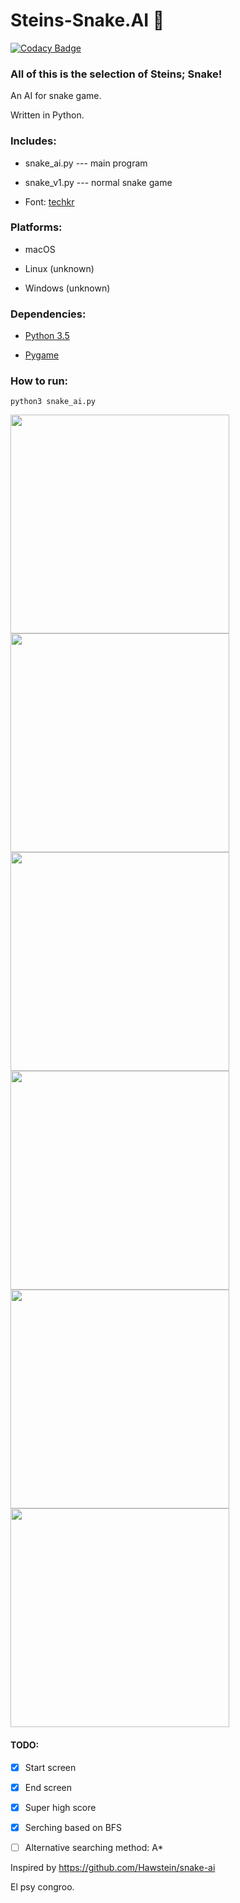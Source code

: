 # Steins-Snake.AI 🐍

[![Codacy Badge](https://api.codacy.com/project/badge/Grade/e2114955c9064c0daf2ea2a153f09cdc)](https://www.codacy.com/app/oblivion1221/Steins-Snake.AI?utm_source=github.com&utm_medium=referral&utm_content=Oblivion1221/Steins-Snake.AI&utm_campaign=badger)

### All of this is the selection of Steins; Snake! 

An AI for snake game. 

Written in Python.

### Includes:
- snake_ai.py    ---      main program

- snake_v1.py  ---  normal snake game

- Font: [techkr](http://www.dafont.com/techkr.font)

### Platforms:
- macOS

- Linux (unknown)

- Windows (unknown)

### Dependencies:
- [Python 3.5](https://www.python.org/downloads/release/python-350/)

- [Pygame](http://www.pygame.org/download.shtml)

### How to run:
```
python3 snake_ai.py
```

<img src="https://github.com/Oblivion1221/Steins-Snake.AI/blob/master/images/steins%3Bsnake.png" width="350">
<img src="https://github.com/Oblivion1221/Steins-Snake.AI/blob/master/images/running0.png" width="350">
<img src="https://github.com/Oblivion1221/Steins-Snake.AI/blob/master/images/running1.png" width="350">
<img src="https://github.com/Oblivion1221/Steins-Snake.AI/blob/master/images/running2.png" width="350">
<img src="https://github.com/Oblivion1221/Steins-Snake.AI/blob/master/images/running3.png" width="350">
<img src="https://github.com/Oblivion1221/Steins-Snake.AI/blob/master/images/high_score.png" width="350">

#### TODO:

- [x] Start screen

- [x] End screen

- [x] Super high score

- [x] Serching based on BFS

- [ ] Alternative searching method: A*


Inspired by https://github.com/Hawstein/snake-ai


El psy congroo.
